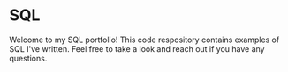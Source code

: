 # SQL
Welcome to my SQL portfolio! This code respository contains examples of SQL I've written. Feel free to take a look and reach out if you have any questions. 
